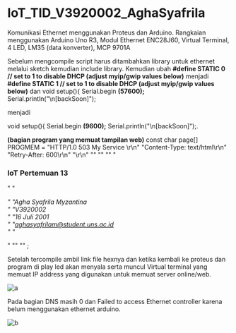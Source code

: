 # IoT_TID_V3920002_AghaSyafrila
Komunikasi Ethernet menggunakan Proteus dan Arduino.
Rangkaian menggunakan Arduino Uno R3, Modul Ethernet ENC28J60, Virtual Terminal, 4 LED, LM35 (data konverter), MCP 9701A

Sebelum mengcompile script harus ditambahkan library untuk ethernet melalui sketch kemudian include library. Kemudian ubah **#define STATIC 0  // set to 1 to disable DHCP (adjust myip/gwip values below)** menjadi **#define STATIC 1  // set to 1 to disable DHCP (adjust myip/gwip values below)** dan 
  void setup(){
  Serial.begin **(57600);**
  Serial.println("\n[backSoon]"); 
  
  menjadi 
  
  void setup(){
  Serial.begin **(9600);**
  Serial.println("\n[backSoon]");. 
  
  **(bagian program yang memuat tampilan web)**
  const char page[] PROGMEM =
  "HTTP/1.0 503 My Service \r\n"
  "Content-Type: text/html\r\n"
  "Retry-After: 600\r\n"
  "\r\n"
  "<html>"
    "<head><title>"
      "Serv"
    "</title></head>"
    "<body>"
      "<h3>IoT Pertemuan 13</h3>"
      "<p><em>"
        "Agha Syafrila Myzantina<br />"
        "V3920002<br />"
        "16 Juli 2001<br />"
        "aghasyafrilam@student.uns.ac.id<br />"
      "</em></p>"
    "</body>"
  "</html>"
  ;
  
Setelah tercompile ambil link file hexnya dan ketika kembali ke proteus dan program di play  led akan menyala serta muncul Virtual terminal yang memuat IP address yang digunakan untuk memuat server online/web.
  
![a](https://user-images.githubusercontent.com/89903725/143770913-15240215-5cbf-4851-929d-2f92b3d7fde8.png)

Pada bagian DNS masih 0 dan Failed to access Ethernet controller karena belum menggunakan ethernet arduino.

![b](https://user-images.githubusercontent.com/89903725/143771092-cf2687ae-d03c-49b1-95f4-338abaf5d4ff.png)
  
